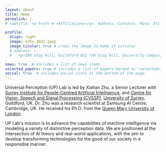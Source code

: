 ```yaml
---
layout: about
title: Home
permalink: /
# subtitle: <a href='#'>Affiliations</a>. Address. Contacts. Moto. Etc.

profile:
  align: right
  image: xzhu_2022.jpeg
  image_cicular: true # crops the image to make it circular
  # address: >
  #   <p>388 Stag Hill, Guildford GU2 7XH Stag Hill, University Campus, Guildford GU2 7XH</p>

news: true  # includes a list of news items
selected_papers: true # includes a list of papers marked as "selected={true}"
social: true  # includes social icons at the bottom of the page
---
```


Universal Perception (UP) Lab is led by Xiatian Zhu, a Senior Lecturer with [Surrey Institute for People-Centred Artificial Intelligence](https://www.surrey.ac.uk/artificial-intelligence), and [Centre for Vision, Speech and Signal Processing (CVSSP)](https://www.surrey.ac.uk/centre-vision-speech-signal-processing), [University of Surrey](https://www.surrey.ac.uk/), Guildford, UK. 
Dr. Zhu was a research scientist at Samsung AI Centre, Cambridge, UK. He received his Ph.D. from the [Queen Mary University of London](https://www.qmul.ac.uk/).

UP Lab's mission is to advance the capabilities of machine intelligence via modeling a variety of distinctive perception data. We are positioned at the intersection of AI theory and real-world applications, with the aim to develop transforming technologies for the good of our society in a responsible manner. 

<!-- Write your biography here. Tell the world about yourself. Link to your favorite [subreddit](http://reddit.com). You can put a picture in, too. The code is already in, just name your picture `prof_pic.jpg` and put it in the `img/` folder.

Put your address / P.O. box / other info right below your picture. You can also disable any these elements by editing `profile` property of the YAML header of your `_pages/about.md`. Edit `_bibliography/papers.bib` and Jekyll will render your [publications page](/al-folio/publications/) automatically.

Link to your social media connections, too. This theme is set up to use [Font Awesome icons](http://fortawesome.github.io/Font-Awesome/) and [Academicons](https://jpswalsh.github.io/academicons/), like the ones below. Add your Facebook, Twitter, LinkedIn, Google Scholar, or just disable all of them. -->
